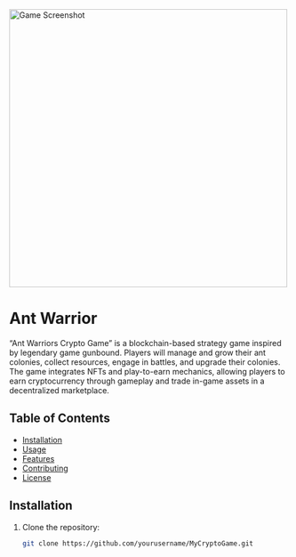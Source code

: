 
<img src="https://github.com/user-attachments/assets/6fc5a08f-e351-4170-b164-f07df3e4ee5d" alt="Game Screenshot" width="500" />


# Ant Warrior 

“Ant Warriors Crypto Game” is a blockchain-based strategy game inspired by legendary game gunbound. Players will manage and grow their ant colonies, collect resources, engage in battles, and upgrade their colonies. The game integrates NFTs and play-to-earn mechanics, allowing players to earn cryptocurrency through gameplay and trade in-game assets in a decentralized marketplace.



## Table of Contents
- [Installation](#installation)
- [Usage](#usage)
- [Features](#features)
- [Contributing](#contributing)
- [License](#license)


## Installation
1. Clone the repository:
   ```bash
   git clone https://github.com/yourusername/MyCryptoGame.git
